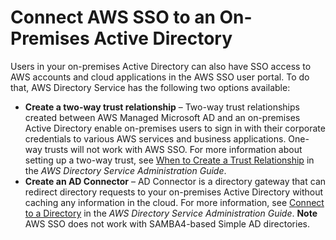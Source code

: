 # Connect AWS SSO to an On\-Premises Active Directory<a name="connectonpremad"></a>

Users in your on\-premises Active Directory can also have SSO access to AWS accounts and cloud applications in the AWS SSO user portal\. To do that, AWS Directory Service has the following two options available:
+ **Create a two\-way trust relationship** – Two\-way trust relationships created between AWS Managed Microsoft AD and an on\-premises Active Directory enable on\-premises users to sign in with their corporate credentials to various AWS services and business applications\. One\-way trusts will not work with AWS SSO\. For more information about setting up a two\-way trust, see [When to Create a Trust Relationship](http://docs.aws.amazon.com/directoryservice/latest/admin-guide/setup_trust.html) in the *AWS Directory Service Administration Guide*\.
+ **Create an AD Connector** – AD Connector is a directory gateway that can redirect directory requests to your on\-premises Active Directory without caching any information in the cloud\. For more information, see [Connect to a Directory](http://docs.aws.amazon.com/directoryservice/latest/admin-guide/connect_directory.html) in the *AWS Directory Service Administration Guide*\.
**Note**  
AWS SSO does not work with SAMBA4\-based Simple AD directories\.